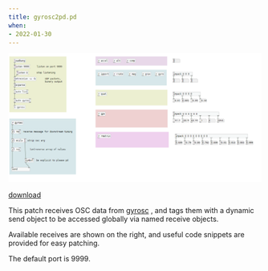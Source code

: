 ```yaml
---
title: gyrosc2pd.pd 
when: 
- 2022-01-30
---
```


![Pasted image 20220129134527.png](Pasted%20image%2020220129134527.png)

[download](gyrosc2pd.pd)

This patch receives OSC data from [gyrosc](https://www.bitshapesoftware.com/instruments/gyrosc/) , and tags them with a dynamic send object to be accessed globally via named receive objects. 

Available receives are shown on the right, and useful code snippets are provided for easy patching.

The default port is 9999.

